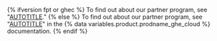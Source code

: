{% ifversion fpt or ghec %}
To find out about our partner program, see "[AUTOTITLE](/code-security/secret-scanning/secret-scanning-partner-program)."
{% else %}
To find out about our partner program, see "[AUTOTITLE](/enterprise-cloud@latest/code-security/secret-scanning/secret-scanning-partner-program)" in the {% data variables.product.prodname_ghe_cloud %} documentation.
{% endif %}
